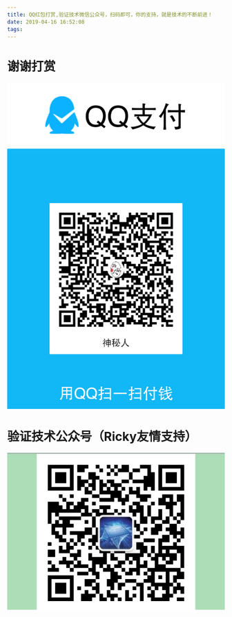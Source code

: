 ```yaml
---
title: QQ红包打赏,验证技术微信公众号，扫码即可，你的支持，就是技术的不断前进！
date: 2019-04-16 16:52:08
tags:
---
```

# 谢谢打赏 #
![QQ](https://github.com/275244143/picBed/blob/master/QQ%E5%9B%BE%E7%89%8720190416222833.png?raw=true)
# 验证技术公众号（Ricky友情支持） #
![WEBCHAT](https://github.com/275244143/picBed/blob/master/QQ%E5%9B%BE%E7%89%8720190416224606.jpg?raw=true)

